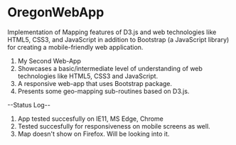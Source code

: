 # OregonWebApp
Implementation of Mapping features of D3.js and web technologies like HTML5, CSS3, and JavaScript in addition to Bootstrap (a JavaScript library) for creating a mobile-friendly web application.

1. My Second Web-App
2. Showcases a basic/intermediate level of understanding of web technologies like HTML5, CSS3 and JavaScript.
3. A responsive web-app that uses Bootstrap package.
4. Presents some geo-mapping sub-routines based on D3.js. 

--Status Log--
1. App tested succesfully on IE11, MS Edge, Chrome
2. Tested succesfully for responsiveness on mobile screens as well.
3. Map doesn't show on Firefox. Will be looking into it.
